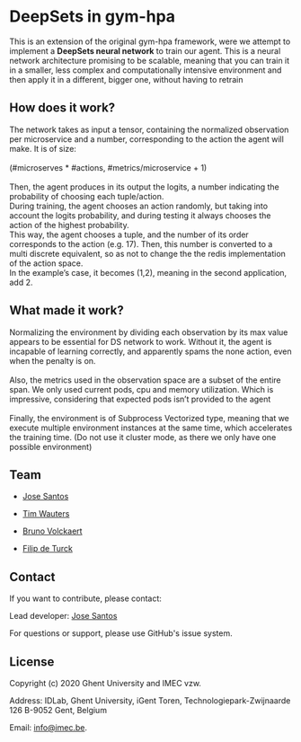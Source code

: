 # DeepSets in gym-hpa

This is an extension of the original gym-hpa framework, were we attempt to implement a <b>DeepSets neural network</b> to train our agent. This is a neural network architecture promising to be scalable, meaning that you can train it in a smaller, less complex and computationally intensive environment and then apply it in a different, bigger one, without having to retrain

## How does it work?
The network takes as input a tensor, containing the normalized observation per microservice and a number, corresponding to the action the agent will make. It is of size:
<br><br>(#microserves * #actions, #metrics/microservice + 1)<br><br>
Then, the agent produces in its output the logits, a number indicating the probability of choosing each tuple/action. 
<br>During training, the agent chooses an action randomly, but taking into account the logits probability, and during testing it always chooses the action of the highest probability.
<br>This way, the agent chooses a tuple, and the number of its order corresponds to the action (e.g. 17). Then, this number is converted to a multi discrete equivalent, so as not to change the the redis implementation of the action space. 
<br>In the example’s case, it becomes (1,2), meaning in the second application, add 2.

## What made it work?
Normalizing the environment by dividing each observation by its max value appears to be essential for DS network to work. Without it, the agent is incapable of learning correctly, and apparently spams the none action, even when the penalty is on.
<br><br>Also, the metrics used in the observation space are a subset of the entire span. We only used current pods, cpu and memory utilization. Which is impressive, considering that expected pods isn’t provided to the agent
<br><br>Finally, the environment is of Subprocess Vectorized type, meaning that we execute multiple environment instances at the same time, which accelerates the training time. (Do not use it cluster mode, as there we only have one possible environment)



## Team

* [Jose Santos](https://scholar.google.com/citations?hl=en&user=57EIYWcAAAAJ)

* [Tim Wauters](https://scholar.google.com/citations?hl=en&user=Kvxp9iYAAAAJ)

* [Bruno Volckaert](https://scholar.google.com/citations?hl=en&user=NIILGOMAAAAJ)

* [Filip de Turck](https://scholar.google.com/citations?hl=en&user=-HXXnmEAAAAJ)

## Contact

If you want to contribute, please contact:

Lead developer: [Jose Santos](https://github.com/jpedro1992/)

For questions or support, please use GitHub's issue system.

## License

Copyright (c) 2020 Ghent University and IMEC vzw.

Address: IDLab, Ghent University, iGent Toren, Technologiepark-Zwijnaarde 126 B-9052 Gent, Belgium 

Email: info@imec.be.


